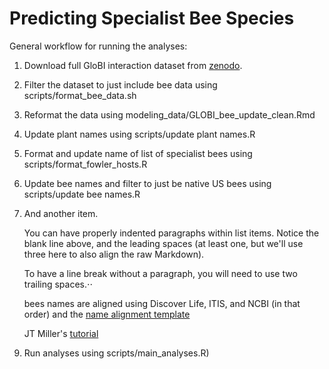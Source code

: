 # Predicting Specialist Bee Species

General workflow for running the analyses:

1. Download full GloBI interaction dataset from [zenodo](https://zenodo.org/record/7348355#.Y5owy-zMIcQ).
2. Filter the dataset to just include bee data using scripts/format_bee_data.sh
3. Reformat the data using modeling_data/GLOBI_bee_update_clean.Rmd
4. Update plant names using scripts/update plant names.R
5. Format and update name of list of specialist bees using scripts/format_fowler_hosts.R
6. Update bee names and filter to just be native US bees using scripts/update bee names.R 
7. And another item.

   You can have properly indented paragraphs within list items. Notice the blank line above, and the leading spaces (at least one, but we'll use three here to also align the raw Markdown).

   To have a line break without a paragraph, you will need to use two trailing spaces.⋅⋅

   bees names are aligned using Discover Life, ITIS, and NCBI (in that order) and the [name alignment template](https://github.com/globalbioticinteractions/name-alignment-template)

    JT Miller's [tutorial](https://big-bee-network.github.io/name-alignment-workshop/04-name-alignment/index.html)


9) Run analyses using scripts/main_analyses.R)
